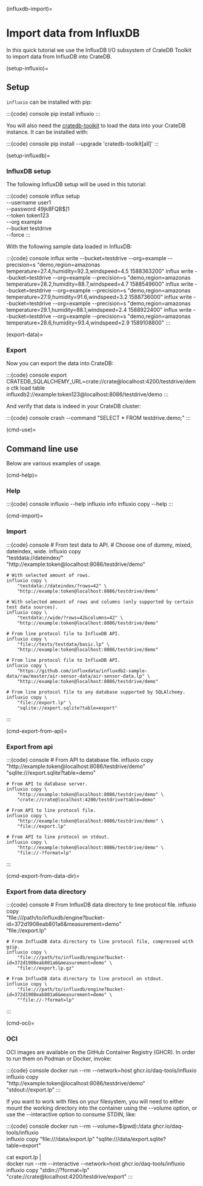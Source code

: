 (influxdb-import)=
# Import data from InfluxDB

In this quick tutorial we use the InfluxDB I/O subsystem of CrateDB Toolkit
to import data from InfluxDB into CrateDB.

(setup-influxio)=
## Setup

`influxio` can be installed with pip:

:::{code} console
pip install influxio
:::

You will also need the [cratedb-toolkit](https://github.com/crate-workbench/cratedb-toolkit/tree/main/cratedb_toolkit/io#installation)
to load the data into your CrateDB instance. It can be installed with:

:::{code} console
pip install --upgrade 'cratedb-toolkit[all]'
:::

(setup-influxdb)=
### InfluxDB setup

The following InfluxDB setup will be used in this tutorial:

:::{code} console
influx setup \
  --username user1 \
  --password 49jk8FQB$]1 \
  --token token123 \
  --org example \
  --bucket testdrive \
  --force
:::

With the following sample data loaded in InfluxDB:

:::{code} console
influx write --bucket=testdrive --org=example --precision=s "demo,region=amazonas temperature=27.4,humidity=92.3,windspeed=4.5 1588363200"
influx write --bucket=testdrive --org=example --precision=s "demo,region=amazonas temperature=28.2,humidity=88.7,windspeed=4.7 1588549600"
influx write --bucket=testdrive --org=example --precision=s "demo,region=amazonas temperature=27.9,humidity=91.6,windspeed=3.2 1588736000"
influx write --bucket=testdrive --org=example --precision=s "demo,region=amazonas temperature=29.1,humidity=88.1,windspeed=2.4 1588922400"
influx write --bucket=testdrive --org=example --precision=s "demo,region=amazonas temperature=28.6,humidity=93.4,windspeed=2.9 1589108800"
:::

(export-data)=
### Export

Now you can export the data into CrateDB:

:::{code} console
export CRATEDB_SQLALCHEMY_URL=crate://crate@localhost:4200/testdrive/demo
ctk load table influxdb2://example:token123@localhost:8086/testdrive/demo
:::

And verify that data is indeed in your CrateDB cluster:

:::{code} console
crash --command "SELECT * FROM testdrive.demo;"
:::

(cmd-use)=
## Command line use

Below are various examples of usage.

(cmd-help)=
### Help

:::{code} console
influxio --help
influxio info
influxio copy --help
:::

(cmd-import)=
### Import

:::{code} console
    # From test data to API.
    # Choose one of dummy, mixed, dateindex, wide.
    influxio copy \
        "testdata://dateindex/" \
        "http://example:token@localhost:8086/testdrive/demo"

    # With selected amount of rows.
    influxio copy \
        "testdata://dateindex/?rows=42" \
        "http://example:token@localhost:8086/testdrive/demo"

    # With selected amount of rows and columns (only supported by certain test data sources).
    influxio copy \
        "testdata://wide/?rows=42&columns=42" \
        "http://example:token@localhost:8086/testdrive/demo"

    # From line protocol file to InfluxDB API.
    influxio copy \
        "file://tests/testdata/basic.lp" \
        "http://example:token@localhost:8086/testdrive/demo"

    # From line protocol file to InfluxDB API.
    influxio copy \
        "https://github.com/influxdata/influxdb2-sample-data/raw/master/air-sensor-data/air-sensor-data.lp" \
        "http://example:token@localhost:8086/testdrive/demo"

    # From line protocol file to any database supported by SQLAlchemy.
    influxio copy \
        "file://export.lp" \
        "sqlite://export.sqlite?table=export"
:::

(cmd-export-from-api)=
### Export from api

:::{code} console
    # From API to database file.
    influxio copy \
        "http://example:token@localhost:8086/testdrive/demo" \
        "sqlite:///export.sqlite?table=demo"

    # From API to database server.
    influxio copy \
        "http://example:token@localhost:8086/testdrive/demo" \
        "crate://crate@localhost:4200/testdrive?table=demo"

    # From API to line protocol file.
    influxio copy \
        "http://example:token@localhost:8086/testdrive/demo" \
        "file://export.lp"

    # From API to line protocol on stdout.
    influxio copy \
        "http://example:token@localhost:8086/testdrive/demo" \
        "file://-?format=lp"
:::

(cmd-export-from-data-dir)=
### Export from data directory

:::{code} console
    # From InfluxDB data directory to line protocol file.
    influxio copy \
        "file:///path/to/influxdb/engine?bucket-id=372d1908eab801a6&measurement=demo" \
        "file://export.lp"

    # From InfluxDB data directory to line protocol file, compressed with gzip.
    influxio copy \
        "file:///path/to/influxdb/engine?bucket-id=372d1908eab801a6&measurement=demo" \
        "file://export.lp.gz"

    # From InfluxDB data directory to line protocol on stdout.
    influxio copy \
        "file:///path/to/influxdb/engine?bucket-id=372d1908eab801a6&measurement=demo" \
        ""file://-?format=lp"
:::

(cmd-oci)=
### OCI 

OCI images are available on the GitHub Container Registry (GHCR).
In order to run them on Podman or Docker, invoke:

:::{code} console
docker run --rm --network=host ghcr.io/daq-tools/influxio \
    influxio copy \
    "http://example:token@localhost:8086/testdrive/demo" \
    "stdout://export.lp"
:::

If you want to work with files on your filesystem, you will need to either
mount the working directory into the container using the --volume option,
or use the --interactive option to consume STDIN, like:

:::{code} console
docker run --rm --volume=$(pwd):/data ghcr.io/daq-tools/influxio \
    influxio copy "file:///data/export.lp" "sqlite:///data/export.sqlite?table=export"

cat export.lp | \
docker run --rm --interactive --network=host ghcr.io/daq-tools/influxio \
    influxio copy "stdin://?format=lp" "crate://crate@localhost:4200/testdrive/export"
:::
